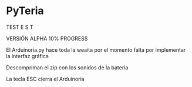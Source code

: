 # PyTeria

TEST
E
S
T

VERSIÓN ALPHA 10% PROGRESS

El Arduinoria.py hace toda la weaita por el momento falta por implementar la interfaz gráfica

Descompriman el zip con los sonidos de la bateria

La tecla ESC cierra el Arduinoria
